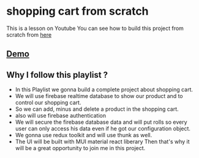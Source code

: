 # shopping cart from scratch
This is a lesson on Youtube You can see how to build this project from scratch from [here](https://youtube.com/playlist?list=PLXf60-isebOGYVtat5ob7nXT50V-p8Se2) 

## [Demo](https://dev-mentor-shopping-cart.netlify.app/)
## Why I follow this playlist ?
- In this Playlist we gonna build a complete project about shopping cart.
- We will use firebase realtime database to show our product and to control our shopping cart.
- So we can add, minus and delete a product in the shopping cart.
- also will use firebase authentication
- We will secure the firebase database data and will put rolls so every user can only access his data even if he got our configuration object.
- We gonna use redux toolkit and will use thunk as well.
- The UI will be built with MUI material react liberary
Then that's why it will be a great opportunity to join me in this project.
